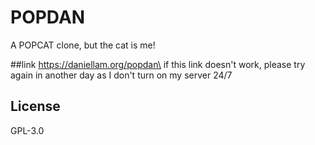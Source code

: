 # POPDAN
A POPCAT clone, but the cat is me!

##link
https://daniellam.org/popdan\
if this link doesn't work, please try again in another day as I don't turn on my server 24/7

## License
GPL-3.0
